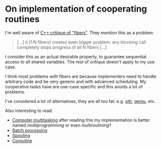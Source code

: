 # On implementation of cooperating routines

I'm well aware of [C++ critique of "fibers"][1]. They mention this as a problem:

> [...] it [1:N fibers] creates even bigger problem: any blocking call
> completely stops progress of all N fibers [...]

I consider this as an actual desirable property, to guarantee sequential access
to all shared variables. The rest of critique doesn't apply to my use case.

I think most problems with fibers are because implementers need to handle
arbitrary code and be very generic and with advanced scheduling. My cooperative
tasks have are use-case specific and this avoids a lot of problems.

I've considered a lot of alternatives, they are all too fat: e.g. [pth][2],
[qemu][3], etc.

Also interesting to read:

  * [Computer multitasking](https://en.wikipedia.org/wiki/Computer_multitasking)
    after reading this my implementation is better named *multiprogramming* or
    even *multiroutining*?
  * [Batch processing](https://en.wikipedia.org/wiki/Batch_processing)
  * [Spooling](https://en.wikipedia.org/wiki/Spooling)
  * [Coroutine](https://en.wikipedia.org/wiki/Coroutine)

[1]: https://www.open-std.org/jtc1/sc22/wg21/docs/papers/2018/p1364r0.pdf "Fibers under the magnifying glass"
[2]: https://www.gnu.org/software/pth/pth-manual.html "GNU Portable Threads"
[3]: https://gsb16.github.io/qemu/qemu/coroutine.html "QEMU coroutine implementation"

